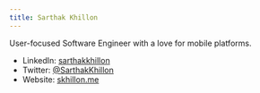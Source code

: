 ```yaml
---
title: Sarthak Khillon
---
```


User-focused Software Engineer with a love for mobile platforms.

- LinkedIn: [sarthakkhillon](https://www.linkedin.com/in/sarthakkhillon/)
- Twitter: [@SarthakKhillon](https://twitter.com/SarthakKhillon)
- Website: [skhillon.me](http://skhillon.me/)
